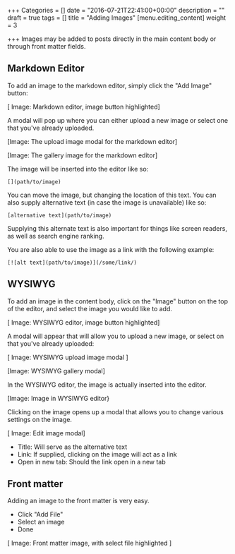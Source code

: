 +++
Categories = []
date = "2016-07-21T22:41:00+00:00"
description = ""
draft = true
tags = []
title = "Adding Images"
[menu.editing_content]
weight = 3

+++
Images may be added to posts directly in the main content body or through front matter fields. 

## Markdown Editor

To add an image to the markdown editor, simply click the "Add Image" button:

[ Image: Markdown editor, image button highlighted]

A modal will pop up where you can either upload a new image or select one that you've already uploaded.

[Image: The upload image modal for the markdown editor]

[Image: The gallery image for the markdown editor]

The image will be inserted into the editor like so:

`[](path/to/image)`

You can move the image, but changing the location of this text. You can also supply alternative text (in case the image is unavailable) like so:

`[alternative text](path/to/image)`

Supplying this alternate text is also important for things like screen readers, as well as search engine ranking.

You are also able to use the image as a link with the following example:

`[![alt text](path/to/image)](/some/link/)`

## WYSIWYG

To add an image in the content body, click on the "Image" button on the top of the editor, and select the image you would like to add. 

[ Image: WYSIWYG editor, image button highlighted]

A modal will appear that will allow you to upload a new image, or select on that you've already uploaded:

[ Image: WYSIWYG upload image modal ]

[Image: WYSIWYG gallery modal]

In the WYSIWYG editor, the image is actually inserted into the editor.

[Image: Image in WYSIWYG editor}

Clicking on the image opens up a modal that allows you to change various settings on the image.

[ Image: Edit image modal]

- Title: Will serve as the alternative text
- Link: If supplied, clicking on the image will act as a link
- Open in new tab: Should the link open in a new tab

## Front matter

Adding an image to the front matter is very easy.

- Click "Add File"
- Select an image
- Done

[ Image: Front matter image, with select file highlighted ]